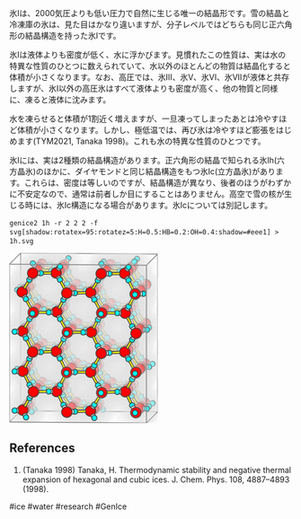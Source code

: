 氷Iは、2000気圧よりも低い圧力で自然に生じる唯一の結晶形です。雪の結晶と冷凍庫の氷は、見た目はかなり違いますが、分子レベルではどちらも同じ正六角形の結晶構造を持った氷Iです。

氷Iは液体よりも密度が低く、水に浮かびます。見慣れたこの性質は、実は水の特異な性質のひとつに数えられていて、水以外のほとんどの物質は結晶化すると体積が小さくなります。なお、高圧では、氷III、氷V、氷VI、氷VIIが液体と共存しますが、氷I以外の高圧氷はすべて液体よりも密度が高く、他の物質と同様に、凍ると液体に沈みます。

水を凍らせると体積が1割近く増えますが、一旦凍ってしまったあとは冷やすほど体積が小さくなります。しかし、極低温では、再び氷は冷やすほど膨張をはじめます(TYM2021, Tanaka 1998)。これも水の特異な性質のひとつです。

氷Iには、実は2種類の結晶構造があります。正六角形の結晶で知られる氷Ih(六方晶氷)のほかに、ダイヤモンドと同じ結晶構造をもつ氷Ic(立方晶氷)があります。これらは、密度は等しいのですが、結晶構造が異なり、後者のほうがわずかに不安定なので、通常は前者しか目にすることはありません。高空で雪の核が生じる時には、氷Ic構造になる場合があります。氷Icについては別記します。

```
genice2 1h -r 2 2 2 -f svg[shadow:rotatex=95:rotatez=5:H=0.5:HB=0.2:OH=0.4:shadow=#eee1] > 1h.svg
```

![ice1h](/img/ice1h.png)

## References

1. (Tanaka 1998) Tanaka, H. Thermodynamic stability and negative thermal expansion of hexagonal and cubic ices. J. Chem. Phys. 108, 4887–4893 (1998).

#ice #water #research #GenIce
